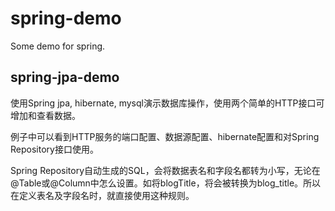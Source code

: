 # spring-demo
Some demo for spring.

spring-jpa-demo
-------------------------------

使用Spring jpa, hibernate, mysql演示数据库操作，使用两个简单的HTTP接口可增加和查看数据。

例子中可以看到HTTP服务的端口配置、数据源配置、hibernate配置和对Spring Repository接口使用。

Spring Repository自动生成的SQL，会将数据表名和字段名都转为小写，无论在@Table或@Column中怎么设置。如将blogTitle，将会被转换为blog_title。所以在定义表名及字段名时，就直接使用这种规则。
